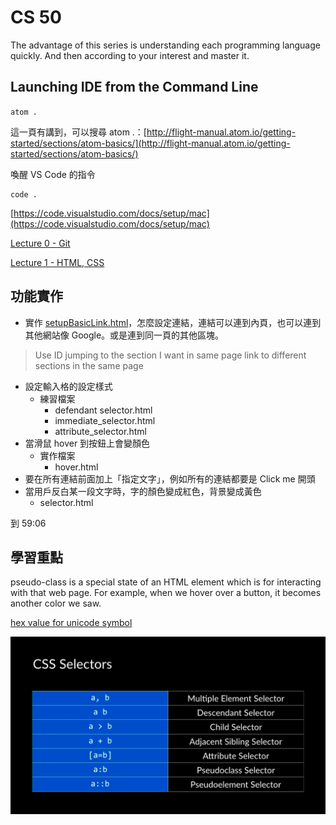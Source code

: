 # CS 50

The advantage of this series is understanding each programming language quickly. And then according to your interest and master it.

## Launching IDE from the Command Line

`atom .`

這一頁有講到，可以搜尋 atom .：[http://flight-manual.atom.io/getting-started/sections/atom-basics/](http://flight-manual.atom.io/getting-started/sections/atom-basics/)

喚醒 VS Code 的指令

```text
code .
```

[https://code.visualstudio.com/docs/setup/mac](https://code.visualstudio.com/docs/setup/mac)

[Lecture 0 - Git](https://www.youtube.com/watch?v=1u2qu-EmIRc)

[Lecture 1 - HTML, CSS ](https://www.youtube.com/watch?v=XQs5KcUj-Do)



## 功能實作

* 實作 [setupBasicLink.html](https://github.com/jeffrey1183/pm-coding/tree/master/My%20Practice)，怎麼設定連結，連結可以連到內頁，也可以連到其他網站像 Google。或是連到同一頁的其他區塊。

> Use ID jumping to the section I want in same page link to different sections in the same page

* 設定輸入格的設定樣式
  * 練習檔案
    *  defendant selector.html 
    * immediate\_selector.html
    * attribute\_selector.html
* 當滑鼠 hover 到按鈕上會變顏色
  * 實作檔案
    * hover.html
* 要在所有連結前面加上「指定文字」，例如所有的連結都要是 Click me 開頭
* 當用戶反白某一段文字時，字的顏色變成紅色，背景變成黃色
  * selector.html

到 59:06

## 學習重點

pseudo-class is a special state of an HTML element which is for interacting with that web page. For example, when we hover over a button, it becomes another color we saw.

[hex value for unicode symbol](https://www.fileformat.info/info/unicode/char/21d2/index.htm)



![](.gitbook/assets/cs50_p1.png)



